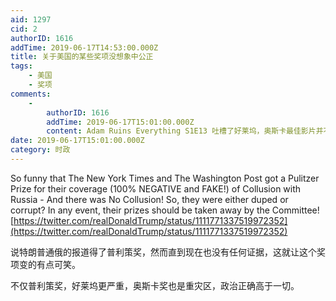 ```yaml
---
aid: 1297
cid: 2
authorID: 1616
addTime: 2019-06-17T14:53:00.000Z
title: 关于美国的某些奖项没想象中公正
tags:
    - 美国
    - 奖项
comments:
    -
        authorID: 1616
        addTime: 2019-06-17T15:01:00.000Z
        content: Adam Ruins Everything S1E13 吐槽了好莱坞，奥斯卡最佳影片并不是评委决定的，谁给钱多谁获得。
date: 2019-06-17T15:01:00.000Z
category: 时政
---
```


So funny that The New York Times and The Washington Post got a Pulitzer Prize for their coverage (100% NEGATIVE and FAKE!) of Collusion with Russia - And there was No Collusion! So, they were either duped or corrupt? In any event, their prizes should be taken away by the Committee! [https://twitter.com/realDonaldTrump/status/1111771337519972352](https://twitter.com/realDonaldTrump/status/1111771337519972352)

说特朗普通俄的报道得了普利策奖，然而直到现在也没有任何证据，这就让这个奖项变的有点可笑。

不仅普利策奖，好莱坞更严重，奥斯卡奖也是重灾区，政治正确高于一切。
